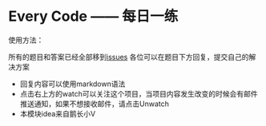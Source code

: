 # Every Code —— 每日一练
使用方法：

所有的题目和答案已经全部移到[issues](https://github.com/N-ZOO/everycode/issues)
各位可以在题目下方回复，提交自己的解决方案
  * 回复内容可以使用markdown语法
  * 点击右上方的watch可以关注这个项目，当项目内容发生改变的时候会有邮件推送通知，如果不想接收邮件，请点击Unwatch
  * 本模块idea来自鹅长小V
